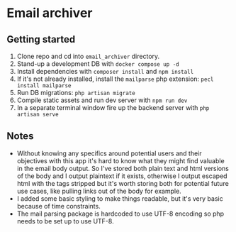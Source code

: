 # Email archiver 

## Getting started
1. Clone repo and cd into `email_archiver` directory.
2. Stand-up a development DB with `docker compose up -d`
3. Install dependencies with `composer install` and `npm install`
4. If it's not already installed, install the `mailparse` php extension: `pecl install mailparse`
5. Run DB migrations: `php artisan migrate`
6. Compile static assets and run dev server with `npm run dev`
7. In a separate terminal window fire up the backend server with `php artisan serve`

## Notes
* Without knowing any specifics around potential users and their objectives with this app it's hard to know what they might find valuable in the email body output. So I've stored both plain text and html versions of the body and I output plaintext if it exists, otherwise I output escaped html with the tags stripped but it's worth storing both for potential future use cases, like pulling links out of the body for example. 
* I added some basic styling to make things readable, but it's very basic because of time constraints.
* The mail parsing package is hardcoded to use UTF-8 encoding so php needs to be set up to use UTF-8.
